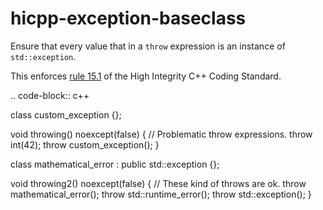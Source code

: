 hicpp-exception-baseclass
=========================

Ensure that every value that in a `throw` expression is an instance of
`std::exception`.

This enforces
[rule 15.1](http://www.codingstandard.com/section/15-1-throwing-an-exception/)
of the High Integrity C++ Coding Standard.

.. code-block:: c++

class custom\_exception {};

void throwing() noexcept(false) { // Problematic throw expressions.
throw int(42); throw custom\_exception(); }

class mathematical\_error : public std::exception {};

void throwing2() noexcept(false) { // These kind of throws are ok. throw
mathematical\_error(); throw std::runtime\_error(); throw
std::exception(); }
